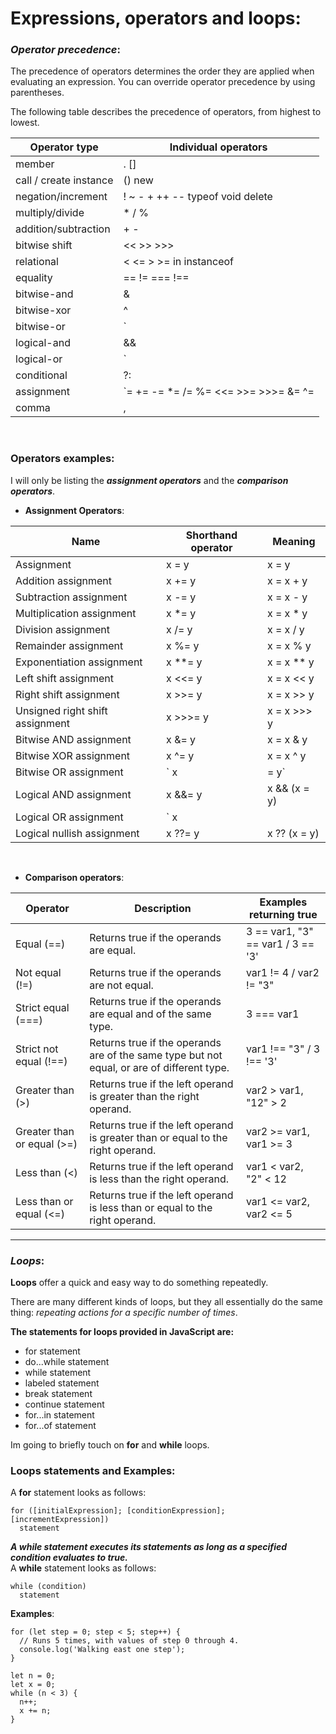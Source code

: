 # Expressions, operators and loops:

### ***Operator precedence***:
The precedence of operators determines the order they are applied when evaluating an expression. You can override operator precedence by using parentheses.

The following table describes the precedence of operators, from highest to lowest.


**Operator type** | **Individual operators** 
---------|------------------------------------
member|. []
call / create instance|() new
negation/increment|! ~ - + ++ -- typeof void delete
multiply/divide|	* / %
addition/subtraction|	+ -
bitwise shift|	<< >> >>>
relational|< <= > >= in instanceof
equality|== != === !==
bitwise-and|&
bitwise-xor|	^
bitwise-or|`|`
logical-and| 	&&
logical-or|`||`
conditional|?:
assignment|`= += -= *= /= %= <<= >>= >>>= &= ^= |= &&= ||= ??=`
comma|,
<br>

### **Operators examples:**
I will only be listing the ***assignment operators*** and the ***comparison operators***.

* **Assignment Operators**:

|**Name** | **Shorthand operator** | **Meaning**|
|---------|------------------------|---------------------|
|Assignment|	x = y | 	x = y |
|Addition assignment| 	x += y | 	x = x + y |
|Subtraction assignment| x -= y | 	x = x - y |
|Multiplication assignment| 	x *= y | 	x = x * y |
|Division assignment| 	x /= y | 	x = x / y |
|Remainder assignment| 	x %= y | 	x = x % y |
|Exponentiation assignment| 	x **= y | 	x = x ** y |
|Left shift assignment| 	x <<= y | 	x = x << y |
|Right shift assignment| x >>= y | x = x >> y |
|Unsigned right shift assignment| x >>>= y | 	x = x >>> y|
| Bitwise AND assignment| 	x &= y | 	x = x & y |
|Bitwise XOR assignment| x ^= y | x = x ^ y|
|Bitwise OR assignment| `	x |= y`|`x = x | y`
|Logical AND assignment| 	x &&= y | x && (x = y)|
|Logical OR assignment| `	x ||= y` | `x || (x = y)`|
|Logical nullish assignment| x ??= y | 	x ?? (x = y) |
<br>

* **Comparison operators**:

|**Operator** | **Description** | **Examples returning true**|
|---------|------------------------|------------|
|Equal (==)| Returns true if the operands are equal.|3 == var1, "3" == var1 / 3 == '3'|
|Not equal (!=)|Returns true if the operands are not equal.|var1 != 4 / var2 != "3"|
|Strict equal (===)|Returns true if the operands are equal and of the same type.|3 === var1|
|Strict not equal (!==)|Returns true if the operands are of the same type but not equal, or are of different type.|var1 !== "3" / 3 !== '3'|
|Greater than (>)|Returns true if the left operand is greater than the right operand.|var2 > var1, "12" > 2|
|Greater than or equal (>=)|Returns true if the left operand is greater than or equal to the right operand.|var2 >= var1, var1 >= 3|
|Less than (<)|Returns true if the left operand is less than the right operand.|var1 < var2, "2" < 12|
|Less than or equal (<=)|Returns true if the left operand is less than or equal to the right operand.|var1 <= var2, var2 <= 5|

------------------

### ***Loops***:
**Loops** offer a quick and easy way to do something repeatedly.

There are many different kinds of loops, but they all essentially do the same thing: *repeating actions for a specific number of times*.

**The statements for loops provided in JavaScript are:**
* for statement
* do...while statement
* while statement
* labeled statement
* break statement
* continue statement
* for...in statement
* for...of statement

Im going to briefly touch on **for** and **while** loops.

### **Loops statements and Examples**:
A **for** statement looks as follows:
```
for ([initialExpression]; [conditionExpression]; [incrementExpression])
  statement
```

***A while statement executes its statements as long as a specified condition evaluates to true.***<br> A **while** statement looks as follows:
```
while (condition)
  statement
```
**Examples**:

```
for (let step = 0; step < 5; step++) {
  // Runs 5 times, with values of step 0 through 4.
  console.log('Walking east one step');
}
```

```
let n = 0;
let x = 0;
while (n < 3) {
  n++;
  x += n;
}
```

